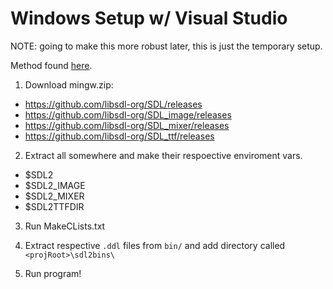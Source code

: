 # Windows Setup w/ Visual Studio

NOTE: going to make this more robust later, this is just the temporary setup.

Method found [here](https://blog.ahmadz.ai/sdl2-for-clion-and-cmake/).

1. Download mingw.zip: 
- https://github.com/libsdl-org/SDL/releases
- https://github.com/libsdl-org/SDL_image/releases
- https://github.com/libsdl-org/SDL_mixer/releases
- https://github.com/libsdl-org/SDL_ttf/releases

2. Extract all somewhere and make their respoective enviroment vars.
- $SDL2
- $SDL2_IMAGE
- $SDL2_MIXER
- $SDL2TTFDIR

3. Run MakeCLists.txt

4. Extract respective `.ddl` files from `bin/` and add directory called `<projRoot>\sdl2bins\`

5. Run program!
